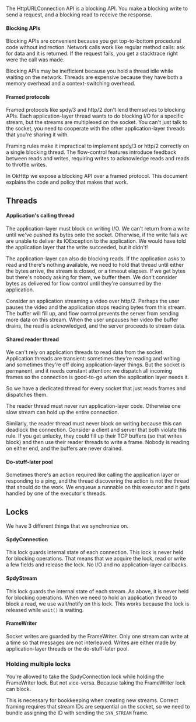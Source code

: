 The HttpURLConnection API is a blocking API. You make a blocking write to send a request, and a blocking read to receive the response.

#### Blocking APIs

Blocking APIs are convenient because you get top-to-bottom procedural code without indirection. Network calls work like regular method calls: ask for data and it is returned. If the request fails, you get a stacktrace right were the call was made.

Blocking APIs may be inefficient because you hold a thread idle while waiting on the network. Threads are expensive because they have both a memory overhead and a context-switching overhead.

#### Framed protocols

Framed protocols like spdy/3 and http/2 don't lend themselves to blocking APIs. Each application-layer thread wants to do blocking I/O for a specific stream, but the streams are multiplexed on the socket. You can't just talk to the socket, you need to cooperate with the other application-layer threads that you're sharing it with.

Framing rules make it impractical to implement spdy/3 or http/2 correctly on a single blocking thread. The flow-control features introduce feedback between reads and writes, requiring writes to acknowledge reads and reads to throttle writes.

In OkHttp we expose a blocking API over a framed protocol. This document explains the code and policy that makes that work.

## Threads

#### Application's calling thread

The application-layer must block on writing I/O. We can't return from a write until we've pushed its bytes onto the socket. Otherwise, if the write fails we are unable to deliver its IOException to the application. We would have told the application layer that the write succeeded, but it didn't!

The application-layer can also do blocking reads. If the application asks to read and there's nothing available, we need to hold that thread until either the bytes arrive, the stream is closed, or a timeout elapses. If we get bytes but there's nobody asking for them, we buffer them. We don't consider bytes as delivered for flow control until they're consumed by the application.

Consider an application streaming a video over http/2. Perhaps the user pauses the video and the application stops reading bytes from this stream. The buffer will fill up, and flow control prevents the server from sending more data on this stream. When the user unpauses her video the buffer drains, the read is acknowledged, and the server proceeds to stream data.

#### Shared reader thread

We can't rely on application threads to read data from the socket. Application threads are transient: sometimes they're reading and writing and sometimes they're off doing application-layer things. But the socket is permanent, and it needs constant attention: we dispatch all incoming frames so the connection is good-to-go when the application layer needs it.

So we have a dedicated thread for every socket that just reads frames and dispatches them.

The reader thread must never run application-layer code. Otherwise one slow stream can hold up the entire connection.

Similarly, the reader thread must never block on writing because this can deadlock the connection. Consider a client and server that both violate this rule. If you get unlucky, they could fill up their TCP buffers (so that writes block) and then use their reader threads to write a frame. Nobody is reading on either end, and the buffers are never drained.

#### Do-stuff-later pool

Sometimes there's an action required like calling the application layer or responding to a ping, and the thread discovering the action is not the thread that should do the work. We enqueue a runnable on this executor and it gets handled by one of the executor's threads.

## Locks

We have 3 different things that we synchronize on.

#### SpdyConnection

This lock guards internal state of each connection. This lock is never held for blocking operations. That means that we acquire the lock, read or write a few fields and release the lock. No I/O and no application-layer callbacks.

#### SpdyStream

This lock guards the internal state of each stream. As above, it is never held for blocking operations. When we need to hold an application thread to block a read, we use wait/notify on this lock. This works because the lock is released while `wait()` is waiting.

#### FrameWriter

Socket writes are guarded by the FrameWriter. Only one stream can write at a time so that messages are not interleaved. Writes are either made by application-layer threads or the do-stuff-later pool.

### Holding multiple locks

You're allowed to take the SpdyConnection lock while holding the FrameWriter lock. But not vice-versa. Because taking the FrameWriter lock can block.

This is necessary for bookkeeping when creating new streams. Correct framing requires that stream IDs are sequential on the socket, so we need to bundle assigning the ID with sending the `SYN_STREAM` frame.

